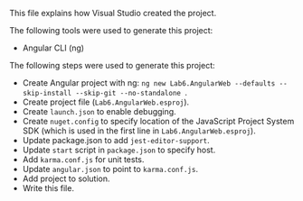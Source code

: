 This file explains how Visual Studio created the project.

The following tools were used to generate this project:
- Angular CLI (ng)

The following steps were used to generate this project:
- Create Angular project with ng: `ng new Lab6.AngularWeb --defaults --skip-install --skip-git --no-standalone `.
- Create project file (`Lab6.AngularWeb.esproj`).
- Create `launch.json` to enable debugging.
- Create `nuget.config` to specify location of the JavaScript Project System SDK (which is used in the first line in `Lab6.AngularWeb.esproj`).
- Update package.json to add `jest-editor-support`.
- Update `start` script in `package.json` to specify host.
- Add `karma.conf.js` for unit tests.
- Update `angular.json` to point to `karma.conf.js`.
- Add project to solution.
- Write this file.

